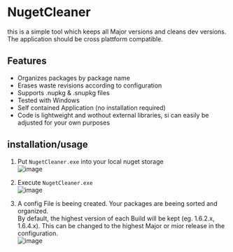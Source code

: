# NugetCleaner
this is a simple tool which keeps all Major versions and cleans dev versions.
The application should be cross plattform compatible.

## Features
- Organizes packages by package name
- Erases waste revisions according to configuration
- Supports .nupkg & .snupkg files
- Tested with Windows
- Self contained Application (no installation required)
- Code is lightweight and wothout external libraries, si can easily be adjusted for your own purposes

## installation/usage
1. Put `NugetCleaner.exe` into your local nuget storage  
![image](https://github.com/forReason/NugetCleaner/assets/12736950/99703888-10da-469a-b8b7-db2da78a7c4d)

2. Execute `NugetCleaner.exe`   
![image](https://github.com/forReason/NugetCleaner/assets/12736950/177a0450-2bbb-4fa7-9137-c6cb71e2d641)

3. A config File is beeing created. Your packages are beeing sorted and organized.  
By default, the highest version of each Build will be kept (eg. 1.6.2.x, 1.6.4.x). This can be changed to the highest Major or mior release in the configuration.  
![image](https://github.com/forReason/NugetCleaner/assets/12736950/2db730bb-48a9-4708-a408-089cdafc9be4)
